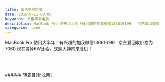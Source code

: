 ```yaml
---
title: 出售苹果电脑
date: 2018-9-11 00:00
keywords: 出售苹果电脑
description: MacBook Pro 使用大半年！有兴趣的加我微信136616199   京东爱回收价格为7060 现在卖掉6W比索。欢迎大神前来验机！
categories: used
---
```

<td class="t_f" id="postmessage_1771163">

MacBook Pro 使用大半年！有兴趣的加我微信136616199   京东爱回收价格为7060 现在卖掉6W比索。欢迎大神前来验机！<br/>
<img alt="" border="0" class="zoom" data-cf-modified-25656e66383470e1301d7935-="" file="http://www.flw.ph/data/appbyme/upload/image/201809/11/6rgBS2HZR4Fq.jpg" id="aimg_ipicP" lazyloadthumb="1" onclick="" onmouseover="" src="http://www.flw.ph/data/appbyme/upload/image/201809/11/6rgBS2HZR4Fq.jpg"/><br/>
<br/>
<img alt="" border="0" class="zoom" data-cf-modified-25656e66383470e1301d7935-="" file="http://www.flw.ph/data/appbyme/upload/image/201809/11/LerCCtlkphdb.jpg" id="aimg_h1XLL" lazyloadthumb="1" onclick="" onmouseover="" src="http://www.flw.ph/data/appbyme/upload/image/201809/11/LerCCtlkphdb.jpg"/><br/>
<br/>
<img alt="" border="0" class="zoom" data-cf-modified-25656e66383470e1301d7935-="" file="http://www.flw.ph/data/appbyme/upload/image/201809/11/yDpKOjJvaE5j.jpg" id="aimg_UH22n" lazyloadthumb="1" onclick="" onmouseover="" src="http://www.flw.ph/data/appbyme/upload/image/201809/11/yDpKOjJvaE5j.jpg"/><br/>
<br/>
</td>
###### 转载自[菲龙网]